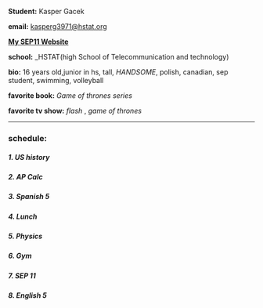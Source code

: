 **Student:**  Kasper Gacek
  
**email:** kasperg3971@hstat.org
  
[**My SEP11 Website**](https://sites.google.com/a/hstat.org/kasperg3971sep11/)

**school:** _HSTAT(high School of Telecommunication and technology)



**bio:** 16 years old,junior in hs, tall, _HANDSOME_, polish, canadian, sep student, swimming, volleyball

**favorite book:** _Game of thrones series_

**favorite tv show:** _flash_ , _game of thrones_

---  

### **schedule:** 

##### 1. US history
##### 2. AP Calc
##### 3. Spanish 5
##### 4. Lunch
##### 5. Physics
##### 6. Gym
##### 7. SEP 11
##### 8. English 5